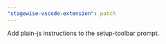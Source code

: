 ```yaml
---
"stagewise-vscode-extension": patch
---
```


Add plain-js instructions to the setup-toolbar prompt.
